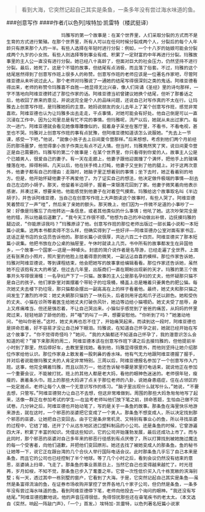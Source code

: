 > 看到大海，它突然记起自己其实是条鱼，一条多年没有尝过海水味道的鱼。

###创意写作
####作者/[以色列]埃特加·凯雷特（楼武挺译）

						玛雅写的第一个故事是：在某个世界里，人们采取分裂的方式而不是生育的方式进行繁殖。在那个世界里，所有人可以在任何时候分裂成两个人，分裂后的每个人年龄只有原来那个人的一半。有些人选择在年轻时进行分裂：例如，一个十八岁的姑娘可能会分裂成两个九岁的小女孩。有些人则选择等到事业有成、积累了一定财富的中年再进行分裂。玛雅故事里的主人公一直没有进行分裂。她已经八十高龄了，但面对巨大的社会压力，仍然坚持不进行分裂。最后，她死了。这是个不错的故事，但结尾有点消极，而且落了俗套。不过，玛雅的这个结尾居然得到了创意写作班上很多人的称赞。创意写作班的老师应该是一位著名作家吧，尽管阿维亚德从未听说过此人。那个老师对玛雅说了一通她的结尾写得很深刻之类的鬼话。阿维亚德看得出来，老师的称赞令玛雅喜不自胜——她显得无比兴奋，像人们背诵《圣经》里的诗句那样，一字不落地向阿维亚德转述了那位作家的话。阿维亚德当初曾建议她换个结尾，但听了那番话之后，他收回了原来的意见，并说这完全是个人的品味问题，还说自己对写作真的不太在行。让玛雅去上创意写作班，是玛雅她妈的主意。她妈说朋友的女儿去年上了某个创意写作班，感觉非常喜欢。阿维亚德也认为让玛雅多出去走走，干点事情，对她可能会有好处。他自己倒是可以一直沉浸在工作中，因为公司里总是有忙不完的事情。但玛雅呢，流产以后，她就从未出过家门。每次一进门，阿维亚德就会看见她像尊雕像似的，挺着身子呆坐在客厅里，不看书，不看电视，甚至也不哭。玛雅对上创意写作班的事有点犹豫，但阿维亚德知道该怎么说服她。“先去上一节课，感受一下吧，”他说，“就像小孩子去上日间夏令营那样。”后来想想，考虑到他们两个月前经历的那场噩梦，他觉得拿小孩子作类比有点不近人情。但当时，玛雅竟然笑了笑，说日间夏令营正是自己需要的。玛雅写的第二个故事是：在某个世界里，你只看得到你爱的人。故事主人公是个已婚男人，很爱自己的妻子。有一天在走廊上，他妻子跟他迎面撞了个满怀，把他手上的玻璃撞落在地，摔得粉碎。几天以后，他在扶手椅上打盹，他妻子又坐到了他的腿上。对于这两次意外，他妻子都有自己的理由：走路时，她脑子里正想着别的事情；坐下去时，她正看着别的地方。但是，他开始怀疑他妻子不再爱他了。为了证实自己的想法，他决定做件极端的事情——刮去自己左边的小胡子。那天，他留着半边胡子，握着一束银莲花回到了家。他妻子微笑着向他表示感谢，并凑过来，想要亲他。他能感觉到他妻子在对着空气摸索。玛雅给这个故事取名叫《半边胡子》，并告诉阿维亚德，当自己在创意写作班上大声朗读这个故事时，有些人哭了。阿维亚德笑着赞叹了一声“哇”，然后亲了亲她的额头。那天晚上，他们因为一件微不足道的小事吵了一架：好像是玛雅忘了向他转达一条信息，或者其他类似的什么事情；他吼了她。这次吵架完全是他的错，所以他最后道歉了。“我今天工作很不顺，”他想为自己的冲动做出补偿，边抚摸玛雅的腿边说，“你能原谅我吗？”玛雅原谅了他。创意写作班的那位老师出版过一部长篇小说和一本短篇小说集。这两本书都卖得不怎么样，但确实得到了一些好评——阿维亚德办公室对面有家书店，这话正是书店的女店员告诉他的。那部长篇小说很厚，共达六百二十四页。阿维亚德买了那本短篇小说集。他把书放在办公桌的抽屉里，午休时就读上几页。书中所有的故事都发生在异国他乡，一个故事一个国家——这是一种噱头。封底的简介说作者是名导游，已经走遍了全世界。上面还有张黑白小照片，照片里的他脸上挂着得意的微笑，一副沾沾自喜的模样。那位作家告诉她，玛雅对阿维亚德说，等到课程结束，他会把她写的故事拿给编辑看看。那位作家还告诉她，虽然她不应该抱有太大的希望，但过去几年里，出版商们一直在期盼出现新的天才。玛雅的第三个故事开头写得很滑稽：一名孕妇产下了一只猫。故事的主人公是那名孕妇的丈夫，他怀疑那只猫不是自己的孩子。他们家卧室对面摆着个带轮子的垃圾桶，桶盖上总是睡着只姜黄色的肥公猫。每次她丈夫去楼下扔垃圾，那只猫都会摆出一副高高在上的样子看着他。最终，她丈夫和那只猫之间发生了激烈的冲突：她丈夫朝那只猫扔了一块石头，后者则用牙齿和爪子还以颜色。她和受伤的丈夫、小猫在诊所等着医生给她丈夫打破伤风针，她边等边给小猫喂奶。她丈夫受了屈辱，身上又疼痛难当，但还是强忍着，不让自己哭出来。小猫似乎感觉到了爸爸的痛苦，从妈妈的怀里爬过来，轻轻地舔了舔他的脸，并“喵”的叫了一声，想要安慰他。“你听到了吗？”她激动地问，“他叫你爸爸。”这时，她丈夫再也忍不住了，开始痛哭起来。而读到这一段时，阿维亚德也是拼命忍着，好不容易才没让自己掉下眼泪。玛雅说，在知道自己怀孕之前，她就已经开始在写这个故事了。“你不觉得奇怪吗？”她问，“我的大脑都还不知道自己怀孕了，我的潜意识怎么会知道的呢？”接下来那周的周二，阿维亚德本该在创意写作班下课之后去接玛雅的，但他提前半小时到了那里，然后停好车，去教室里找她。看到他，玛雅显得很意外，而他则坚持让她介绍那位作家给他认识。那位作家身上散发着一股刺鼻的香水味。他有气无力地跟阿维亚德握了握手，并对后者说能做玛雅丈夫的人肯定非常特别。三周以后，阿维亚德报名参加了一个创意写作入门班。这事，他完全瞒着玛雅，而且以防万一，他还告诉秘书要是家里打电话来，就说他正在参加一个重要会议，不能被打扰。班上的其他人都是老大妈，看他的眼神色迷迷的。老师很年轻，瘦瘦的，裹着条头巾。班上的那些大妈讲了点关于那位老师的八卦，说她身患癌症，住在占领区的一处定居点。老师让每个人做一个无意识写作的练习。“脑子里出现什么就写什么，”她说，“不要去想，只管写。”阿维亚德努力让自己不去想，但这非常难做到。周围的那些大妈急匆匆地写了起来，活像一群正在参加考试的学生——在监考老师叫他们放下笔之前，拼命答题，生怕自己做不完试卷。几分钟之后，阿维亚德也开始动笔了，写的是关于一条鱼的故事。那条鱼在海里快乐地游来游去，就在这时，一个邪恶的巫婆把它变成了一个男人。那条鱼不想变成人，所以决定找到那个邪恶的巫婆，让她把自己变回去。由于它是条非常机灵、又特别有事业心的鱼，所以寻找巫婆的过程中，它结了婚，还开了个从远东地区进口塑料制品的小公司。还是条鱼的时候，它曾游遍四大洋，积累了丰富的知识。凭借这些知识，它的公司开始蓬勃发展，最后还成功上市了。而与此同时，那个邪恶的巫婆对自己多年来的邪恶行径感到有点厌倦了，所以打算找到被她施过魔法的每一个受害者，向他们道歉，并把他们变回原形。她还去找了被她变成人的那条鱼。鱼的秘书让她等一下，说它正在跟台湾的几个合伙人举行国际电话会议。此时那条鱼几乎忘了自己本来是条鱼，而且它的公司也已经控制了半个地球。等了几个小时之后，看到会议仍然没有结束的意思，巫婆骑上扫帚，飞走了。那条鱼的事业蒸蒸日上，当然它自己也变得越来越忙了。时光荏苒，岁月如梭，不知不觉，那条鱼已步入了耄耋之年。它曾一次性低价买入几十栋宽敞的滨海别墅；有一天，透过其中一栋别墅的窗户，它看到了大海。于是，它突然记起自己其实是条鱼——虽然是条富得流油的鱼，在证券市场收购并掌控了世界各地几十家子公司，但仍然是条鱼，一条多年没有尝过海水味道的鱼。看到阿维亚德停下笔，老师向他投去一个询问的眼神。“我还没有写结尾。”阿维亚德抱歉地说。他的声音压得很低，免得惊扰那些还在奋笔疾书的老太太。（本文选自《突然，响起一阵敲门声》，「一个」首发。）埃特加·凯雷特，以色列著名短篇小说家 